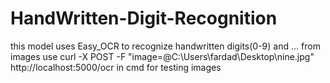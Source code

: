 # HandWritten-Digit-Recognition
this model uses Easy_OCR to recognize handwritten digits(0-9) and ... from images
use  curl -X POST -F "image=@C:\Users\fardad\Desktop\nine.jpg" http://localhost:5000/ocr in cmd for testing images
